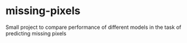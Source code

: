# missing-pixels
Small project to compare performance of different models in the task of predicting missing pixels

